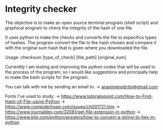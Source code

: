 # Integrity checker

The objective is to make an open source terminal program (shell script) and graphical program to check the integrity of the hash
of one file.

It uses python to make the checks and converts the file to especifics types of hashes. The program convert the file
to the hash chosen and compare it with the original sum hash that is given where you downloaded the file.

Usage:
  checksum [type_of_check] [file_path]  [original_sum]

Currentlly I am testing and improving the python codes that will be used to the process of the program,
so I would like suggestions and principally help to make the bash scripts for the program.

You can talk with me by sending an email to:
  -> anaximenobrito@gmail.com





Fonts I've used to study:
  -> https://www.tutorialspoint.com/How-to-Find-Hash-of-File-using-Python
  -> https://www.computerhope.com/issues/ch001721.htm
  -> https://www.journaldev.com/32081/get-file-extension-in-python
  -> https://www.kite.com/python/answers/how-to-convert-a-string-to-hex-in-python
